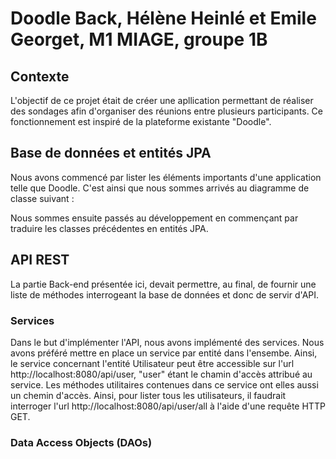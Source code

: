 # Doodle Back, Hélène Heinlé et Emile Georget, M1 MIAGE, groupe 1B


## Contexte

L'objectif de ce projet était de créer une apllication permettant de réaliser des sondages afin d'organiser des réunions entre plusieurs participants. Ce fonctionnement est inspiré de la plateforme existante "Doodle".

## Base de données et entités JPA
Nous avons commencé par lister les éléments importants d'une application telle que Doodle. C'est ainsi que nous sommes arrivés au diagramme de classe suivant :


Nous sommes ensuite passés au développement en commençant par traduire les classes précédentes en entités JPA.

## API REST
La partie Back-end présentée ici, devait permettre, au final, de fournir une liste de méthodes interrogeant la base de données et donc de servir d'API.

### Services
Dans le but d'implémenter l'API, nous avons implémenté des services.
Nous avons préféré mettre en place un service par entité dans l'ensembe. Ainsi, le service concernant l'entité Utilisateur peut être accessible sur l'url http://localhost:8080/api/user, "user" étant le chamin d'accès attribué au service. Les méthodes utilitaires contenues dans ce service ont elles aussi un chemin d'accès. Ainsi, pour lister tous les utilisateurs, il faudrait interroger l'url http://localhost:8080/api/user/all à l'aide d'une requête HTTP GET.

### Data Access Objects (DAOs)




